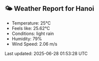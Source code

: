 <!-- WEATHER-START -->
## 🌤 Weather Report for Hanoi

- Temperature: 25°C
- Feels like: 25.62°C
- Conditions: light rain
- Humidity: 79%
- Wind Speed: 2.06 m/s

Last updated: 2025-06-28 01:53:28 UTC
<!-- WEATHER-END -->
